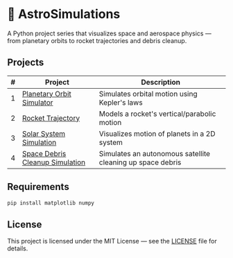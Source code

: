 # 🚀 AstroSimulations

A Python project series that visualizes space and aerospace physics — from planetary orbits to rocket trajectories and debris cleanup.

## Projects

| # | Project | Description |
|---|---------|-------------|
| 1 | [Planetary Orbit Simulator](./Orbit_Visualizer) | Simulates orbital motion using Kepler's laws |
| 2 | [Rocket Trajectory](./Rocket_Trajectory_Sim) | Models a rocket's vertical/parabolic motion |
| 3 | [Solar System Simulation](./Solar_System_Sim) | Visualizes motion of planets in a 2D system |
| 4 | [Space Debris Cleanup Simulation](./Space_Debris_Cleanup_Sim) | Simulates an autonomous satellite cleaning up space debris |

## Requirements

```bash
pip install matplotlib numpy
```
## License

This project is licensed under the MIT License — see the [LICENSE](LICENSE) file for details.
